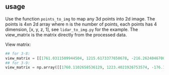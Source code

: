 ## usage
Use the function `points_to_img` to map any 3d points into 2d image. The points is 4xn 2d array where n is the number of points, each points has 4 dimension, [x, y, z, 1], see `lidar_to_img.py` for the example. The view_matrix is the matrix directly from the processed data.

View matrix:
```python
## for 3-8:
view_matrix = [[1761.0311509944504, 1215.6173377650678, -216.26240467008654, 1446.552182438541], [-62.84696332328157, 776.5641728621133, -1913.5534916885958, 9518.355917565557], [0.0, 0.0, 0.0, 1.0], [-0.019736923344066067, 0.9897750156351667, -0.14126522783081075, 0.6050046300820235]]
## for 3-9:
view_matrix = np.array([[1760.1102658536129, 1223.4021926753574, -176.13796102887775, 1248.7261649672898], [-82.34105075124923, 868.2208837190936, -1872.9925438615098, 9348.837192233239], [0.0, 0.0, 0.0, 1.0], [-0.020030480682725345, 0.9954613680718195, -0.09303460019248397, 0.36507968336045765]])
   
```
